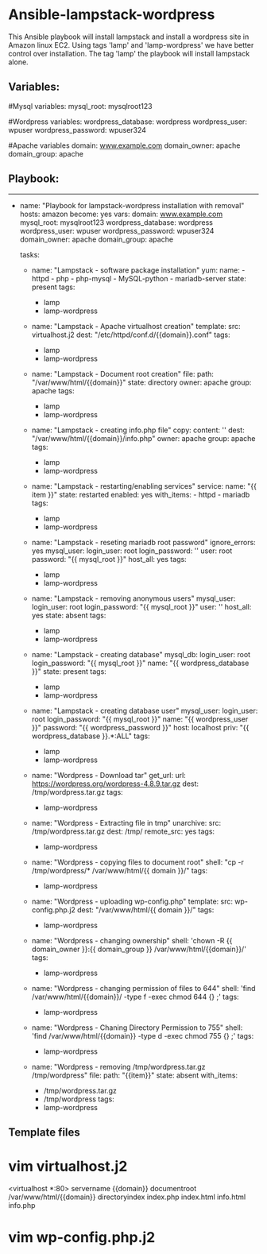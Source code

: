 # Ansible-lampstack-wordpress
This Ansible playbook will install lampstack and install a wordpress site in Amazon linux EC2. Using tags 'lamp' and 'lamp-wordpress' we have better control over installation. The tag 'lamp' the playbook will install lampstack alone. 

Variables:
----------

#Mysql variables:
mysql_root: mysqlroot123

#Wordpress variables:
wordpress_database: wordpress
wordpress_user: wpuser
wordpress_password: wpuser324

#Apache variables
domain: www.example.com
domain_owner: apache
domain_group: apache

Playbook:
---------

---
- name: "Playbook for lampstack-wordpress installation with removal"
  hosts: amazon
  become: yes
  vars:
    domain: www.example.com
    mysql_root: mysqlroot123
    wordpress_database: wordpress
    wordpress_user: wpuser
    wordpress_password: wpuser324
    domain_owner: apache
    domain_group: apache

  tasks:
    - name: "Lampstack - software package installation"
      yum:
        name:
          - httpd
          - php
          - php-mysql
          - MySQL-python
          - mariadb-server
        state: present
      tags:
        - lamp
        - lamp-wordpress

    - name: "Lampstack - Apache virtualhost creation"
      template:
        src: virtualhost.j2
        dest: "/etc/httpd/conf.d/{{domain}}.conf"
      tags:
        - lamp
        - lamp-wordpress

    - name: "Lampstack - Document root creation"
      file:
        path: "/var/www/html/{{domain}}"
        state: directory
        owner: apache
        group: apache
      tags:
        - lamp
        - lamp-wordpress

    - name: "Lampstack - creating info.php file"
      copy:
        content: '<?php phpinfo(); ?>'
        dest: "/var/www/html/{{domain}}/info.php"
        owner: apache
        group: apache
      tags:
        - lamp
        - lamp-wordpress

    - name: "Lampstack - restarting/enabling services"
      service:
        name: "{{ item }}"
        state: restarted
        enabled: yes
      with_items:
          - httpd
          - mariadb
      tags:
        - lamp
        - lamp-wordpress


    - name: "Lampstack - reseting mariadb root password"
      ignore_errors: yes
      mysql_user:
        login_user: root
        login_password: ''
        user: root
        password: "{{ mysql_root }}"
        host_all: yes
      tags:
        - lamp
        - lamp-wordpress

    - name: "Lampstack - removing anonymous users"
      mysql_user:
        login_user: root
        login_password: "{{ mysql_root }}"
        user: ''
        host_all: yes
        state: absent
      tags:
        - lamp
        - lamp-wordpress

    - name: "Lampstack - creating database"
      mysql_db:
        login_user: root
        login_password: "{{ mysql_root }}"
        name: "{{ wordpress_database }}"
        state: present
      tags:
        - lamp
        - lamp-wordpress

    - name: "Lampstack - creating database user"
      mysql_user:
        login_user: root
        login_password: "{{ mysql_root }}"
        name: "{{ wordpress_user }}"
        password: "{{ wordpress_password }}"
        host: localhost
        priv: "{{ wordpress_database }}.*:ALL"
      tags:
        - lamp
        - lamp-wordpress

    - name: "Wordpress - Download tar"
      get_url:
        url: https://wordpress.org/wordpress-4.8.9.tar.gz
        dest: /tmp/wordpress.tar.gz
      tags:
        - lamp-wordpress

    - name: "Wordpress - Extracting file in tmp"
      unarchive:
        src: /tmp/wordpress.tar.gz
        dest: /tmp/
        remote_src: yes
      tags:
        - lamp-wordpress

    - name: "Wordpress - copying files to document root"
      shell: "cp -r /tmp/wordpress/* /var/www/html/{{ domain }}/"
      tags:
        - lamp-wordpress

    - name: "Wordpress - uploading wp-config.php"
      template:
        src: wp-config.php.j2
        dest: "/var/www/html/{{ domain }}/"
      tags:
        - lamp-wordpress

    - name: "Wordpress - changing ownership"
      shell: 'chown -R {{ domain_owner }}:{{ domain_group }} /var/www/html/{{domain}}/'
      tags:
        - lamp-wordpress

    - name: "Wordpress - changing permission of files to 644"
      shell: 'find /var/www/html/{{domain}}/ -type f -exec chmod 644 {} \;'
      tags:
        - lamp-wordpress

    - name: "Wordpress - Chaning Directory Permission to 755"
      shell: 'find /var/www/html/{{domain}} -type d -exec chmod 755 {} \;'
      tags:
        - lamp-wordpress

    - name: "Wordpress - removing /tmp/wordpress.tar.gz /tmp/wordpress"
      file:
        path: "{{item}}"
        state: absent
      with_items:
        - /tmp/wordpress.tar.gz
        - /tmp/wordpress
      tags:
        - lamp-wordpress
        
 Template files
 --------------
 # vim virtualhost.j2
<virtualhost *:80>
  servername {{domain}}
  documentroot /var/www/html/{{domain}}
  directoryindex index.php index.html info.html info.php
</virtualhost>


# vim wp-config.php.j2

<?php

define( 'DB_NAME', '{{wordpress_database}}' );
define( 'DB_USER', '{{wordpress_user}}' );
define( 'DB_PASSWORD', '{{wordpress_password}}' );
define( 'DB_HOST', 'localhost' );
define( 'DB_CHARSET', 'utf8' );
define( 'DB_COLLATE', '' );

define( 'AUTH_KEY',         'put your unique phrase here' );
define( 'SECURE_AUTH_KEY',  'put your unique phrase here' );
define( 'LOGGED_IN_KEY',    'put your unique phrase here' );
define( 'NONCE_KEY',        'put your unique phrase here' );
define( 'AUTH_SALT',        'put your unique phrase here' );
define( 'SECURE_AUTH_SALT', 'put your unique phrase here' );
define( 'LOGGED_IN_SALT',   'put your unique phrase here' );
define( 'NONCE_SALT',       'put your unique phrase here' );

$table_prefix = 'wp_';

define( 'WP_DEBUG', false );
if ( ! defined( 'ABSPATH' ) ) {
	define( 'ABSPATH', dirname( __FILE__ ) . '/' );
}

require_once( ABSPATH . 'wp-settings.php' );

       
